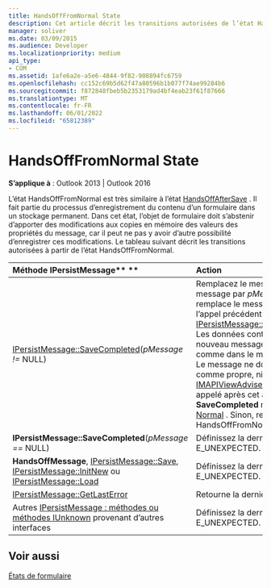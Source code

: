 ```yaml
---
title: HandsOffFromNormal State
description: Cet article décrit les transitions autorisées de l’état HandsOffFromNormal.
manager: soliver
ms.date: 03/09/2015
ms.audience: Developer
ms.localizationpriority: medium
api_type:
- COM
ms.assetid: 1afe6a2e-a5e6-4844-9f82-908894fc6759
ms.openlocfilehash: cc152c69b5d62f47a80596b1b077f74ae99284b6
ms.sourcegitcommit: f872848fbeb5b2353179ad4bf4eab23f61f87666
ms.translationtype: MT
ms.contentlocale: fr-FR
ms.lasthandoff: 06/01/2022
ms.locfileid: "65812389"
---
```

# <a name="handsofffromnormal-state"></a>HandsOffFromNormal State

  
  
**S’applique à** : Outlook 2013 | Outlook 2016 
  
L’état HandsOffFromNormal est très similaire à l’état [HandsOffAfterSave](handsoffaftersave-state.md) . Il fait partie du processus d’enregistrement du contenu d’un formulaire dans un stockage permanent. Dans cet état, l’objet de formulaire doit s’abstenir d’apporter des modifications aux copies en mémoire des valeurs des propriétés du message, car il peut ne pas y avoir d’autre possibilité d’enregistrer ces modifications. Le tableau suivant décrit les transitions autorisées à partir de l’état HandsOffFromNormal. 
  
|Méthode IPersistMessage** **|**Action**|**Nouvel état**|
|:-----|:-----|:-----|
|[IPersistMessage::SaveCompleted](ipersistmessage-savecompleted.md)(_pMessage !=_ NULL)  <br/> |Remplacez le message de l’objet message par  _pMessage_, qui remplace le message révoqué par l’appel précédent à [IPersistMessage::HandsOffMessage](ipersistmessage-handsoffmessage.md). Les données contenues dans le nouveau message sont garanties comme dans le message révoqué. Le message ne doit pas être marqué comme propre, ni [IMAPIViewAdviseSink::OnSaved](imapiviewadvisesink-onsaved.md) être appelé après cet appel. Si l’appel **SaveCompleted** réussit, entrez l’état [Normal](normal-state.md) . Sinon, restez dans l’état HandsOffFromNormal. |Normal ou HandsOffFromNormal  <br/> |
|**IPersistMessage::SaveCompleted**(_pMessage ==_ NULL)  <br/> |Définissez la dernière erreur sur E_UNEXPECTED. |HandsOffFromNormal  <br/> |
|**HandsOffMessage**, [IPersistMessage::Save](ipersistmessage-save.md), [IPersistMessage::InitNew](ipersistmessage-initnew.md) ou [IPersistMessage::Load](ipersistmessage-load.md) <br/> |Définissez la dernière erreur sur E_UNEXPECTED. |HandsOffFromNormal  <br/> |
|[IPersistMessage::GetLastError](ipersistmessage-getlasterror.md) <br/> |Retourne la dernière erreur. |HandsOffFromNormal  <br/> |
|Autres [IPersistMessage : méthodes ou méthodes IUnknown](ipersistmessageiunknown.md) provenant d’autres interfaces  <br/> |Définissez la dernière erreur sur E_UNEXPECTED. |HandsOffFromNormal  <br/> |
   
## <a name="see-also"></a>Voir aussi



[États de formulaire](form-states.md)

